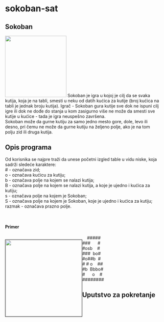 # sokoban-sat

<h2>Sokoban</h2>

<img src = "http://www.matf.bg.ac.rs/p/files/126-sokoban.gif" width ="200" height ="200">
Sokoban je igra u kojoj je cilj da se svaka kutija, koja je na tabli, smesti u neku od datih kućica za kutije (broj kućica na tabli je jednak broju kutija). Igrač - Sokoban gura kutije sve dok ne ispuni cilj igre ili dok ne dođe do stanja u kom zasigurno više ne može da smesti sve kutije u kućice - tada je igra neuspešno završena.
<br>
Sokoban može da gurne kutiju za samo jedno mesto gore, dole, levo ili desno, pri čemu ne može da gurne kutiju na željeno polje, ako je na tom polju zid ili druga kutija.

<h2>Opis programa</h2>

Od korisnika se najpre traži da unese početni izgled table u vidu niske, koja sadrži sledeće karaktere: <br>
&#35; - označava zid;
<br>
o - označava kućicu za kutiju;
<br>
b - označava polje na kojem se nalazi kutija;
<br>
B - označava polje na kojem se nalazi kutija, a koje je ujedno i kućica za kutiju;
<br>
s - označava polje na kojem je Sokoban;
<br>
S - označava polje na kojem je Sokoban, koje je ujedno i kućica za kutiju;
<br>
razmak - označava prazno polje.

<br>
<h4>Primer</h4>


<div style="clear: left;">
<p style="float: left;"><img src="http://www.matf.bg.ac.rs/p/files/1654460188-126-sokoban.png" height="250" width="250" border="1px"></p>
    <p>&nbsp;&nbsp;&nbsp;&nbsp;##### 
        <br>
       ###&nbsp;&nbsp;&nbsp;&nbsp;&nbsp;&nbsp;# 
        <br> 
       #osb&nbsp;&nbsp;&nbsp;&nbsp;# 
        <br>
       ###&nbsp;&nbsp;bo#
        <br>
       #o##b&nbsp;&nbsp;#
        <br>
       #&nbsp;#&nbsp;o&nbsp;&nbsp;&nbsp;&nbsp;##
        <br>
       #b&nbsp;&nbsp;Bbbo#
        <br>
       #&nbsp;&nbsp;&nbsp;&nbsp;&nbsp;&nbsp;o&nbsp;&nbsp;&nbsp;&nbsp;#
        <br>
       ########
        <br>
    </p>

</div>



<h2>Uputstvo za pokretanje</h2>
